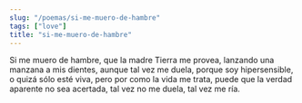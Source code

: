 ```yaml
---
slug: "/poemas/si-me-muero-de-hambre"
tags: ["love"]
title: "si-me-muero-de-hambre"
---
```

Si me muero de hambre, que la madre Tierra me provea, lanzando una manzana a mis dientes, aunque tal vez me duela, porque soy hipersensible, o quizá sólo esté viva, pero por como la vida me trata, puede que la verdad aparente no sea acertada, tal vez no me duela, tal vez me ría.